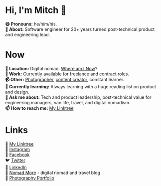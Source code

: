 # Hi, I'm Mitch 👋
**😄 Pronouns:** he/him/his.<br />
**👋 About:** Software engineer for 20+ years turned post-technical product and engineering lead.

# Now
**📍 Location:** Digital nomad. [Where am I Now](https://nomadmo.re/map/now/)?<br />
**🎒 Work:** [Currently available](https://mitchmalone.io) for freelance and contract roles.<br />
**📹 Other:** [Photographer](https://mitchmalone.photography), [content creator](https://nomadmo.re), constant learner.<br />
**🌱 Currently learning:** Always learning with a huge reading list on product and design.<br />
**💬 Ask me about:** Tech and product leadership, post-technical value for engineering managers, van life, travel, and digital nomadism.<br />
**📫 How to reach me:** [My Linktree](https://linktr.ee/mitchmalone)

# Links
🔗 [My Linktree](https://linktr.ee/mitchmalone)<br/>
📸 [Instagram](https://www.instagram.com/mitchmalone)<br/>
👤 [Facebook](https://www.facebook.com/mitchmalone)<br/>
🐦 [Twitter](https://twitter.com/mitch__malone)<br/>
👔 [LinkedIn](https://www.linkedin.com/in/mitchmalone)<br/>
📍 [Nomad More](https://nomadmo.re) - digital nomad and travel blog<br/>
📸 [Photography Portfolio](https://mitchmalone.photography)